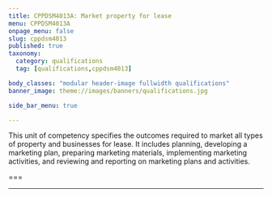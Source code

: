 ```yaml
---
title: CPPDSM4013A: Market property for lease
menu: CPPDSM4013A
onpage_menu: false
slug: cppdsm4013
published: true
taxonomy:
  category: qualifications
  tag: [qualifications,cppdsm4013]

body_classes: "modular header-image fullwidth qualifications"
banner_image: theme://images/banners/qualifications.jpg

side_bar_menu: true

---
```


This unit of competency specifies the outcomes required to market all types of property and businesses for lease. It includes planning, developing a marketing plan, preparing marketing materials, implementing marketing activities, and reviewing and reporting on marketing plans and activities.

===

---
